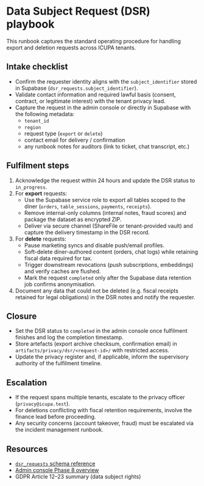 # Data Subject Request (DSR) playbook

This runbook captures the standard operating procedure for handling export and deletion requests across ICUPA tenants.

## Intake checklist
- Confirm the requester identity aligns with the `subject_identifier` stored in Supabase (`dsr_requests.subject_identifier`).
- Validate contact information and required lawful basis (consent, contract, or legitimate interest) with the tenant privacy lead.
- Capture the request in the admin console or directly in Supabase with the following metadata:
  - `tenant_id`
  - `region`
  - request type (`export` or `delete`)
  - contact email for delivery / confirmation
  - any runbook notes for auditors (link to ticket, chat transcript, etc.)

## Fulfilment steps
1. Acknowledge the request within 24 hours and update the DSR status to `in_progress`.
2. For **export** requests:
   - Use the Supabase service role to export all tables scoped to the diner (`orders`, `table_sessions`, `payments`, `receipts`).
   - Remove internal-only columns (internal notes, fraud scores) and package the dataset as encrypted ZIP.
   - Deliver via secure channel (ShareFile or tenant-provided vault) and capture the delivery timestamp in the DSR record.
3. For **delete** requests:
   - Pause marketing syncs and disable push/email profiles.
   - Soft-delete diner-authored content (orders, chat logs) while retaining fiscal data required for tax.
   - Trigger downstream revocations (push subscriptions, embeddings) and verify caches are flushed.
   - Mark the request `completed` only after the Supabase data retention job confirms anonymisation.
4. Document any data that could not be deleted (e.g. fiscal receipts retained for legal obligations) in the DSR notes and notify the requester.

## Closure
- Set the DSR status to `completed` in the admin console once fulfilment finishes and log the completion timestamp.
- Store artefacts (export archive checksum, confirmation email) in `artifacts/privacy/dsr/<request-id>/` with restricted access.
- Update the privacy register and, if applicable, inform the supervisory authority of the fulfilment timeline.

## Escalation
- If the request spans multiple tenants, escalate to the privacy officer (`privacy@icupa.test`).
- For deletions conflicting with fiscal retention requirements, involve the finance lead before proceeding.
- Any security concerns (account takeover, fraud) must be escalated via the incident management runbook.

## Resources
- [`dsr_requests` schema reference](../../supabase/migrations/20240408000000_phase8_dsr_requests.sql)
- [Admin console Phase 8 overview](../implementation-plan.md#phase-8--admin-console-weeks-14-16)
- GDPR Article 12–23 summary (data subject rights)

